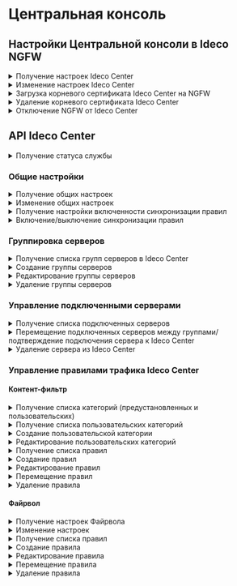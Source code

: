 # Центральная консоль

## Настройки Центральной консоли в Ideco NGFW

<details>
<summary>Получение настроек Ideco Center</summary>

```
GET /central_console/settings
```

**Ответ на успешный запрос:**

```
{
    cc_server: "string" | null,
    last_connect: int | null,
    last_sync: int | null,
    root_ca: "string" | null
}
```

* `cc_server` - доменное имя или IP-адрес центральной консоли;
* `last_connect` - timestamp последней успешной синхронизации данных;
* `last_sync` - timestamp;
* `root_ca` - корневой сертификат в формате PEM.

</details>

<details>
<summary>Изменение настроек Ideco Center</summary>

```
PATCH /central_console/settings
```

**Json-тело запроса:**

```
{
  cc_server: "string" | null
}
```
</details>

<details>
<summary>Загрузка корневого сертификата Ideco Center на NGFW</summary>

```
POST /central_console/root_ca
```

В тело запроса поместите содержимое корневого сертификата, скачанного в Ideco Center. Для этого откройте сертификат в текстовом редакторе и скопируйте текст.

</details>

<details>
<summary>Удаление корневого сертификата Ideco Center</summary>

```
DELETE /central_console/root_ca
```

Ответ: 200 ОК

</details>

<details>
<summary>Отключение NGFW от Ideco Center</summary>

```
DELETE /central_console/settings
```

Ответ: 200 ОК

</details>

## API Ideco Center

<details>
<summary>Получение статуса службы</summary>

```
GET /servers/status
```

**Ответ на успешный запрос:**

```
{
    "name": "string",
    "status": "active|activating|deactivating|failed|inactive|reloading",
    "msg": ["string"]
}
```

* `"name"` - название службы;
* `"status"` - текущее состояние службы;
* `"msg"` - список строк, описывающих состояние службы.

</details>

### Общие настройки

<details>
<summary>Получение общих настроек</summary>

```
GET /servers/setting
```

**Ответ на успешный запрос:** 

```
{
    "domain": "string" | null,
}
```

* `"domain"` - внешний адрес Ideco Center (IP-адрес или доменное имя).

</details>

<details>
<summary>Изменение общих настроек</summary>

```
PUT /servers/setting
```

**Json-тело запроса:** 

```
{
    "domain": "string" | null,
}
```

Ответ: 200 OK

</details>

<details>
<summary>Получение настройки включенности синхронизации правил</summary>

```
GET /servers/state
```

**Ответ на успешный запрос:**

```
{
    "enabled": boolean,
}
```

</details>

<details>
<summary>Включение/выключение синхронизации правил</summary>

```
PUT /servers/state
```

**Json-тело запроса:**

```
{
    "enabled": boolean,
}
```

Ответ: 200 OK
</details>

### Группировка серверов

<details>
<summary>Получение списка групп серверов в Ideco Center</summary>

```
GET /servers/groups
```

**Пример ответа на успешный запрос:**

```
[
    {
        "comment": "",
        "name": "Группа 1",
        "parent_id": "f3ffde22-a562-4f43-ac04-c40fcec6a88c",
        "id": "e37ec0bb-fc27-406f-bd24-d0e89200561d"
    },
    ...
    {
        "comment": "",
        "name": "Корневая группа",
        "parent_id": null,
        "id": "f3ffde22-a562-4f43-ac04-c40fcec6a88c"
    }
]
```

* `"id"` - идентификатор группы;
* `"comment"` - комментарий, может быть пустым;
* `"name"` - название группы серверов;
* `"parent_id"` - идентификатор родительской группы серверов.

</details>

<details>
<summary>Создание группы серверов</summary>

```
POST /servers/groups
```

**Json-тело запроса:**

```
{
        "comment": "string",
        "name": "string",
        "parent_id": "string"
    }
```

* `"name"` - название группы;
* `"parent_id"` - ID родительской группы (если группа входит в Корневую группу, ID Корневой группы);
* `"comment"` - комментарий, может быть пустым.

**Ответ на успешный запрос:**

```
{
    "id": "string" (идентификатор созданной группы)
}
```

</details>

<details>
<summary>Редактирование группы серверов</summary>

```
PATCH /servers/groups/<id группы серверов>
```

**Json-тело запроса:**

```
{
        "comment": "string",
        "name": "string",
        "parent_id": "string"
    }
```

Ответ: 200 OK

</details>

<details>
<summary>Удаление группы серверов</summary>

```
DELETE /servers/groups/<id группы серверов>
```

Ответ: 200 OK

</details>

### Управление подключенными серверами

<details>
<summary>Получение списка подключенных серверов</summary>

```
GET /servers/servers
```

**Ответ на успешный запрос:**

```
[
    {
    "id": "string",
    "parent_id": "string",
    "version": {
      "major": int,
      "minor": int,
      "build": int,
      "timestamp": int,
      "vendor": "Ideco",
      "product": "UTM",
      "kind": "FSTEK" | "VPP" | "STANDARD" | "BPF",
      "release_type": "release" | "beta" | "devel"
   },
    "cl_tunnel_addr": "string",
    "title": "string",
    "approved": "bool",
    "last_sync": "int | null",
    "last_connect": "int",
    "utm_login_secret": "string",
    "comment": "string",
  },
  ...
]
```

* `"id"` - идентификатор сервера;
* `"parent_id"` - идентификатор группы, в которую входит сервер;
* `"version"` - версия сервера:
  * `major` -мажорный номер версии;
  * `minor` - минорный номер версии;
  * `build` - номер сборки;
  * `timestamp` - время выхода версии; 
  * `vendor` - вендор ("Ideco");
  * `product` - код продукта;
  * `kind` - вид продукта;
  * `release_type` - тип релиза;
* `"cl_tunnel_addr"` - IPv6-адрес сервера внутри wireguard-туннеля;
* `"title"` - название сервера;
* `"approved"` - флаг, означающий, подтверждено ли подключение сервера в Ideco Center;
* `"last_sync"` - timestamp последней успешной синхронизации данных;
* `"last_connect"` - timestamp последнего успешного подключения;
* `"utm_login_secret"` - секретное значение для отправки в URL авторизации Ideco Center в Ideco NGFW;
* `"version_diff"` - разница мажорных версий Ideco Center и NGFW. Если значение равно нулю - мажор одинаковый, больше нуля - версия Ideco Center выше, меньше нуля - версия NGFW выше.
* `"comment"` - комментарий, максимум 256 символов, может быть пустым.

</details>

<details>
<summary>Перемещение подключенных серверов между группами/подтверждение подключения сервера к Ideco Center</summary>

```
PATCH /servers/servers/<id сервера>
```

**Json-тело запроса:**

```
{
    "parent_id": "string",
    "approved": boolean
}
```

Ответ: 200 OK

При добавлении нового сервера ему автоматически присваивается parent_id Корневой группы.

После подтверждения подключения сервера (установки approved=true) менять это свойство нельзя (для удаления сервера вызывается метод DELETE)

</details>

<details>
<summary>Удаление сервера из Ideco Center</summary>

```
DELETE /servers/servers/<id сервера>
```

Ответ: 200 OK

</details>

### Управление правилами трафика Ideco Center

#### Контент-фильтр

<details>
<summary>Получение списка категорий (предустановленных и пользовательских)</summary>

```
GET /content-filter/categories
```

**Json-тело ответа:**

```
[
    {
        "id": "string",
        "type": "string",
        "name": "string",
        "comment": "string"
    },
    ...
]
```

* `id` - номер категории в формате `users.id.1` или `extended.id.1`.
* `type` - тип категории:
  * `"users"` - пользовательские категории;
  * `"extended"` - расширенные категории (SkyDNS);
  * `"files"` - категории для файлов;
  * `"special"` - специальные предопределенные категории:
    - Прямое обращение по IP;
    - Все категоризированные запросы;
    - Все некатегоризированные запросы;
    - Все запросы (категоризированные и некатегоризированные).
  * `"other"` - остальные категории.
* `name` - имя категории (для отображения пользователю).
* `comment` - описание категории (для отображения пользователю).

</details>

<details>
<summary>Получение списка пользовательских категорий</summary>

```
GET /content-filter/users_categories
```

**Json-ответ на запрос:**

```
[
    {
        "id": "string" (номер категории, вида - users.id.1),
        "name": "string" (название категории, не пустая строка),
        "comment": "string",
        "urls": ["string"]
    },
    ...
]
```

* `"urls"` - список url. Либо полный путь до страницы, либо только доменное имя. В пути может присутствовать любое количество любых символов.

</details>

<details>

<summary>Создание пользовательской категории</summary>

```
POST /content-filter/users_categories
```

**Json-тело запроса:**

```
{
    "name": "string",
    "comment": "string",
    "urls": [ "string" ]
}
```

**Ответ на успешный запрос:** 

```
{
    "id": "string"
}
```

</details>

<details>

<summary>Редактирование пользовательских категорий</summary>

```
PUT /content-filter/users_categories/{category_id}
```

**Json-тело запроса:**

```
{
    "name": "string",
    "comment": "string",
    "urls": ["string"]
}
```

**Ответ на успешный запрос:**

```
{
    "id": "string",
    "name": "string",
    "comment": "string",
    "urls": [ "string" ]
}
```

</details>

<details>
<summary>Получение списка правил</summary>

* `GET /content-filter/rules/before?groups=[UUID1,UUID2]` - начальные правила;
* `GET /content-filter/rules/after?groups=[UUID1,UUID2]` - конечные правила.

  * `UUID1` - идентификатор группы серверов в Центральной консоли (`id`). 

```
[
    {
        "id": int,
        "parent_id": "string",
        "name": "string",
        "comment": "string",
        "aliases": [ "string" ],
        "categories": [ "string" ],
        "access": "allow" | "deny" | "bump" | "redirect",
        "redirect_url": "string" | null,
        "enabled": boolean,
        "timetable": [ "string" ]
    },
    ...
]
```

* `id` - идентификатор правила;
* `parent_id` - id группы серверов, к которой применяется правило;
* `name` - название правила, не пустая строка;
* `comment` - комментарий (макс. 256 символов), может быть пустым;
* `aliases` - список id алиасов (поле Применяется для);
* `categories` - список id категорий сайтов;
* `access` - действие, которое необходимо выполнить в правиле, строка, может принимать три значения:
  *  `allow` - разрешить данный запрос;
  * `deny` - запретить запрос и показать страницу блокировки;
  * `bump`: расшифровать запрос;
  * `redirect`: перенаправить запрос на `redirect_url`;
* `redirect_url` - URL, на который перенаправляются запросы. `String` при `access` = `redirect` и `null` при остальных вариантах `access`;
* `enabled`: правило включено (true) или выключено (false);
* `timetable` - время действия, список ID алиасов.

</details>

<details>
<summary>Создание правил</summary>

* `POST /content-filter/rules/before?anchor_item_id=123&insert_after={true|false}` - создание начального правила;
* `POST /content-filter/rules/after?anchor_item_id=123&insert_after={true|false}` - создание конечного правила.

**Json-тело запроса:**

```
{
    "parent_id": "string", (id группы серверов, к которой будет применяться правило)
    "name": "string",
    "comment": "string",
    "aliases": [ "string" ],
    "categories": [ "string" ],
    "access": "allow" | "deny" | "bump" | "redirect",
    "redirect_url": "string" | null,
    "enabled": boolean,
    "timetable": [ "string" ]
}
```

**Ответ на успешный запрос:**

```
{
    "id": int
}
```

</details>

<details>
<summary>Редактирование правил</summary>

* `PUT /content-filter/rules/before/<id правила>` - изменение начального правила;
* `PUT /content-filter/rules/after/<id правила>` - изменение конечного правила.

**Json-тело запроса:**

```
{
    "name": "string",
    "comment": "string",
    "parent_id": "string",
    "aliases": [ "string" ],
    "categories": [ "string" ],
    "access": "allow" | "deny" | "bump" | "redirect",
    "redirect_url": "string" | null,
    "enabled": boolean,
    "timetable": [ "string" ]
}
```

Ответ: 200 ОК

**Важно!** Чтобы переместить правило между группами серверов, измените его `parent_id`.

</details>

<details>
<summary>Перемещение правил</summary>

* `PATCH /content-filter/rules/before/move` - перемещение начального правила;
* `PATCH /content-filter/rules/after/move` - перемещение конечного правила.

**Json-тело запроса:**

```
{
  "params": {
    "id": int,
    "anchor_item_id": int,
    "insert_after": boolean
  }
}
```

* `id` - идентификатор перемещаемого правила;
* `anchor_item_id` - идентификатор правила, ниже или выше которого нужно поместить перемещаемое правило;
* `insert_after` - вставка до или после. Если `true`, то вставить правило сразу после указанного в `anchor_item_id`, если `false` - на месте указанного в `anchor_item_id`.

Ответ: 200 ОК

</details>

<details>
<summary>Удаление правила</summary>

* `DELETE /content-filter/rules/before/move` - перемещение начального правила;
* `DELETE /content-filter/rules/after/move` - перемещение конечного правила.

Ответ: 200 ОК

</details>

#### Файрвол

<details>
<summary>Получение настроек Файрвола</summary>

```
GET /firewall/state
```

**Ответ на успешный запрос:**

```
{
    "enabled": boolean
} 
```

* `enabled` - Опция раздела Файрвол включен (true) или
отключен (false).
</details>

<details>
<summary>Изменение настроек</summary>

```
PUT /firewall/state
```

**Json-тело запроса:**

```
{
    "enabled": boolean
}  
```

Ответ: 200 ОК

</details>

<details>
<summary>Получение списка правил</summary>

* `GET /firewall/rules/forward/before?groups=[UUID1, UUID2]` - начальные правила раздела FORWARD;
* `GET /firewall/rules/forward/after?groups=[UUID1, UUID2]` - конечные правила раздела FORWARD;
* `GET /firewall/rules/input/before?groups=[UUID1, UUID2]` - начальные правила раздела INPUT;
* `GET /firewall/rules/input/after?groups=[UUID1, UUID2]` - конечные правила раздела INPUT.

**Json-тело ответа:**

```
[
   {
      "action": "accept" | "drop",
      "comment": "",
      "destination_addresses": [ "string" ],
      "destination_addresses_negate": boolean,
      "destination_ports": [ "string" ],
      "enabled": boolean,
      "hip_profiles": ["string"],
      "incoming_interface": "string",
      "outgoing_interface": "string",
      "parent_id": "string",
      "protocol": "string",
      "source_addresses": [ "string" ],
      "source_addresses_negate": boolean,
      "timetable": [ "string" ],
      "id": int
    },
    ...
]
```

* `"action"` - действие:
  * `"accept"` - разрешить; 
  * `"drop"` - запретить;
* `"comment"` - комментарий (может быть пустым);
* `"destination_addresses"` - адрес назначения;
* `"destination_addresses_negate"` - инвертировать адрес назначения;
* `"destination_ports"` - порты назначения;
* `"enabled"` - включено (true) или выключено (false) правило;
* `"hip_profiles"` - HIP-профили;
* `"incoming_interface"` - входящий интерфейс;
* `"outgoing_interface"` - исходящий интерфейс;
* `"parent_id"` - идентификатор группы, к которой применяется правило;
* `"protocol"` - протокол;
* `"source_addresses"` - адрес источника;
* `"source_addresses_negate"` - инвертировать адрес источника;
* `"timetable"` - время действия;
* `"id"` - идентификатор правила.

Правила возвращаются в порядке их применения. 

</details>

<details>
<summary>Создание правила</summary>

* `POST /firewall/rules/forward/before?anchor_item_id=123&insert_after={true|false}` - начальное правило в раздел FORWARD;
* `POST /firewall/rules/forward/after?anchor_item_id=123&insert_after={true|false}` - конечное правило в раздел FORWARD;
* `POST /firewall/rules/input/before?anchor_item_id=123&insert_after={true|false}` - начальное правило в раздел INPUT;
* `POST /firewall/rules/input/after?anchor_item_id=123&insert_after={true|false}` - конечное правило в раздел INPUT.

  * `anchor_item_id` - идентификатор правила, ниже или выше которого нужно создать новое. Если отсутствует, то новое правило будет добавлено в конец таблицы.
  * `insert_after` - вставка до или после. Если значение `true` или отсутствует, то новое правило будет добавлено сразу после указанного в `anchor_item_id`. Если `false` - на месте указанного в `anchor_item_id`.

**Json-тело запроса:**

```
{
  "action": "accept" | "drop",
  "comment": "",
  "destination_addresses": [ "string" ],
  "destination_addresses_negate": boolean,
  "destination_ports": [ "string" ],
  "enabled": boolean,
  "hip_profiles": ["string"],
  "incoming_interface": "string",
  "outgoing_interface": "string",
  "parent_id": "string",
  "protocol": "string",
  "source_addresses": [ "string" ],
  "source_addresses_negate": boolean,
  "timetable": [ "string" ]
}
```

**Ответ на успешный запрос:**

```
{
    "id": int
}
```

</details>

<details>
<summary>Редактирование правила</summary>

* `PUT /firewall/rules/forward/before/<id правила>` - раздел FORWARD, начальное правило;
* `PUT /firewall/rules/forward/after/<id правила>` - раздел FORWARD, конечное правило;
* `PUT /firewall/rules/input/before/<id правила>` - раздел INPUT, начальное правило;
* `PUT /firewall/rules/input/after/<id правила>` - раздел INPUT, конечное правило.

**Json-тело запроса:**

```
{
  "action": "accept" | "drop",
  "comment": "",
  "destination_addresses": [ "string" ],
  "destination_addresses_negate": boolean,
  "destination_ports": [ "string" ],
  "enabled": boolean,
  "hip_profiles": ["string"],
  "incoming_interface": "string",
  "outgoing_interface": "string",
  "parent_id": "string",
  "protocol": "string",
  "source_addresses": [ "string" ],
  "source_addresses_negate": boolean,
  "timetable": [ "string" ]
}
```

Ответ: 200 ОК

**Важно!** Чтобы переместить правило между группами серверов, измените его `parent_id`.

</details>

<details>
<summary>Перемещение правила</summary>

* `PATCH /firewall/rules/forward/before/move` - раздел FORWARD, начальное правило;
* `PATCH /firewall/rules/forward/after/move` - раздел FORWARD, конечное правило;
* `PATCH /firewall/rules/input/before/move` - раздел INPUT, начальное правило;
* `PATCH /firewall/rules/input/after/move` - раздел INPUT, конечное правило.

**Json-тело запроса:**

```
{
  "params": {
    "id": int,
    "anchor_item_id": int,
    "insert_after": boolean
  }
}
```

* `id` - идентификатор перемещаемого правила;
* `anchor_item_id` - идентификатор правила, ниже или выше которого нужно поместить перемещаемое правило;
* `insert_after` - вставка до или после. Если `true`, то вставить правило сразу после указанного в `anchor_item_id`, если `false` - на месте указанного в `anchor_item_id`.

Ответ: 200 ОК

</details>

<details>
<summary>Удаление правила</summary>

* `DELETE /firewall/rules/forward/before/<id правила>` - раздел FORWARD, начальное правило;
* `DELETE /firewall/rules/forward/after/<id правила>` - раздел FORWARD, конечное правило;
* `DELETE /firewall/rules/input/before/<id правила>` - раздел INPUT, начальное правило;
* `DELETE /firewall/rules/input/after/<id правила>` - раздел INPUT, конечное правило.

Ответ: 200 ОК

</details>